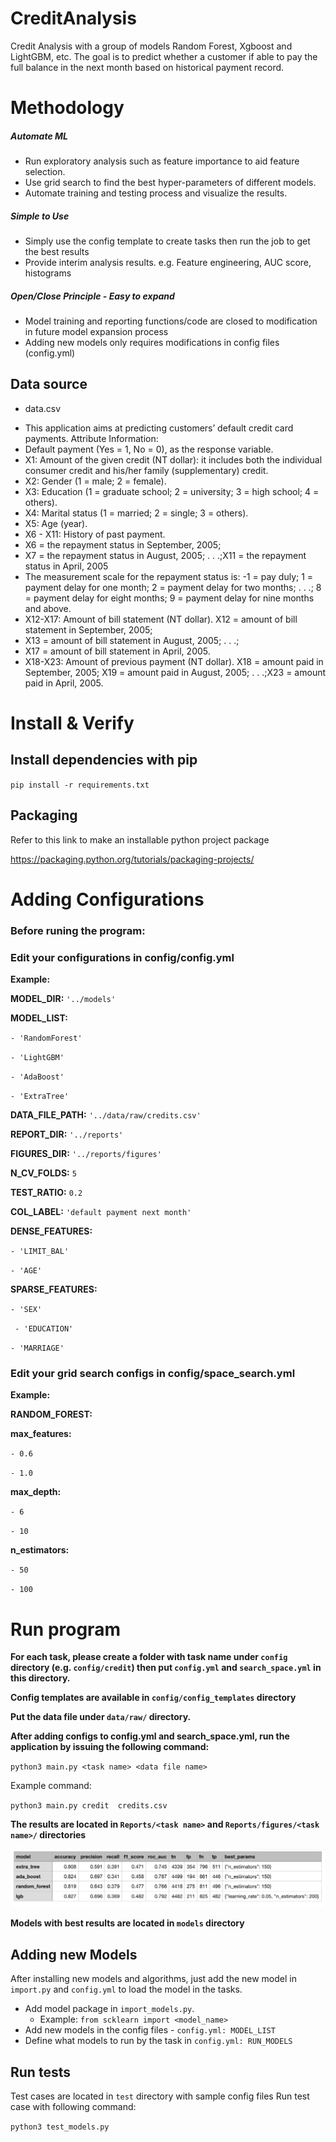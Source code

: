 # CreditAnalysis

Credit Analysis with a group of models Random Forest, Xgboost and LightGBM, etc.
The goal is to predict whether a customer if able to pay the full balance in the next month based on historical payment record.

# Methodology
##### Automate ML
-  Run exploratory analysis such as feature importance to aid feature selection.
-  Use grid search to find the best hyper-parameters of different models.
-  Automate training and testing process and visualize the results.

##### Simple to Use
- Simply use the config template to create tasks then run the job to get the best results
- Provide interim analysis results. e.g. Feature engineering, AUC score, histograms

##### Open/Close Principle - Easy to expand
- Model training and reporting functions/code are closed to modification in future model expansion process
- Adding new models only requires modifications in config files (config.yml)



## Data source
- data.csv
* This application aims at predicting customers’ default credit card payments.
Attribute Information:
* Default payment (Yes = 1, No = 0), as the response variable.
* X1: Amount of the given credit (NT dollar): it includes both the individual consumer credit and his/her family (supplementary) credit.
* X2: Gender (1 = male; 2 = female).
* X3: Education (1 = graduate school; 2 = university; 3 = high school; 4 = others).
* X4: Marital status (1 = married; 2 = single; 3 = others).
* X5: Age (year).
* X6 - X11: History of past payment.
* X6 = the repayment status in September, 2005;
* X7 = the repayment status in August, 2005; . . .;X11 = the repayment status in April, 2005
* The measurement scale for the repayment status is: -1 = pay duly; 1 = payment delay for one month; 2 = payment delay for two months; . . .; 8 = payment delay for eight months; 9 = payment delay for nine months and above.
* X12-X17: Amount of bill statement (NT dollar). X12 = amount of bill statement in September, 2005;
* X13 = amount of bill statement in August, 2005; . . .;
* X17 = amount of bill statement in April, 2005.
* X18-X23: Amount of previous payment (NT dollar). X18 = amount paid in September, 2005; X19 = amount paid in August, 2005; . . .;X23 = amount paid in April, 2005.

# Install & Verify
## Install dependencies with pip
`pip install -r requirements.txt`

## Packaging
Refer to this link to make an installable python project package

https://packaging.python.org/tutorials/packaging-projects/



# Adding Configurations
### Before runing the program:

### Edit your configurations in config/config.yml

**Example:**

**MODEL_DIR:** `'../models'`

**MODEL_LIST:**

  `- 'RandomForest'`

  `- 'LightGBM'`

  `- 'AdaBoost'`

  `- 'ExtraTree'`

**DATA_FILE_PATH:** `'../data/raw/credits.csv'`

**REPORT_DIR:** `'../reports'`

**FIGURES_DIR:** `'../reports/figures'`

**N_CV_FOLDS:** `5`

**TEST_RATIO:** `0.2`

**COL_LABEL:** `'default payment next month'`

**DENSE_FEATURES:**

  `- 'LIMIT_BAL'`

 `- 'AGE'`

**SPARSE_FEATURES:**

  `- 'SEX'`

 ` - 'EDUCATION'`

 `- 'MARRIAGE'`



### Edit your grid search configs in config/space_search.yml

**Example:**

**RANDOM_FOREST:**

   **max_features:**

   `- 0.6`

   `- 1.0`

   **max_depth:**

   `- 6`

   `- 10`

   **n_estimators:**

   `- 50`

   `- 100`

# Run program
**For each task, please create a folder with task name under `config` directory (e.g. `config/credit`) then put `config.yml` and `search_space.yml` in this directory.**

**Config templates are available in `config/config_templates` directory**


**Put the data file under `data/raw/` directory.**


**After adding configs to config.yml and search_space.yml, run the application by issuing the following command:**


`python3 main.py <task name> <data file name>`


Example command:

`python3 main.py credit  credits.csv`




**The results are located in `Reports/<task name>`  and  `Reports/figures/<task name>/` directories**


![model results](./reports/figures/sample_metrics-result.png)

**Models with best results are located in `models` directory**

## Adding new Models
After installing new models and algorithms, just add the new model in `import.py` and `config.yml` to load the model in the tasks.

- Add model package in `import_models.py`.
  * Example: `from scklearn import <model_name>`
- Add new models in the config files - `config.yml: MODEL_LIST`
- Define what models to run by the task in `config.yml: RUN_MODELS`

## Run tests
 Test cases are located in `test` directory with sample config files
 Run test case with following command:

 `python3 test_models.py`
